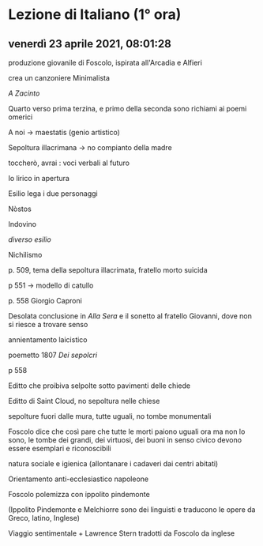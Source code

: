 # Lezione di Italiano (1° ora)

## venerdì 23 aprile 2021, 08:01:28



produzione giovanile di Foscolo, ispirata all'Arcadia e Alfieri

 crea un canzoniere Minimalista

*A Zacinto*

Quarto verso prima terzina, e primo della seconda sono richiami ai poemi omerici

A noi -> maestatis (genio artistico)

Sepoltura illacrimana -> no compianto della madre

toccherò, avrai : voci verbali al futuro

Io lirico in apertura 

Esilio lega i due personaggi

Nòstos



Indovino 

*diverso esilio*

Nichilismo



p. 509, tema della sepoltura illacrimata, fratello morto suicida

p 551 -> modello di catullo

p. 558 Giorgio Caproni

Desolata conclusione in *Alla Sera* e il sonetto al fratello Giovanni, dove non si riesce a trovare senso

annientamento laicistico

poemetto 1807 *Dei sepolcri*

p 558

Editto che proibiva selpolte sotto pavimenti delle chiede 

Editto di Saint Cloud, no sepoltura nelle chiese

sepolture fuori dalle mura, tutte uguali, no tombe monumentali



Foscolo dice che così pare che tutte le morti paiono uguali ora ma non lo sono, le tombe dei grandi, dei virtuosi, dei buoni in senso civico devono essere esemplari e riconoscibili



natura sociale e igienica (allontanare i cadaveri dai centri abitati)

Orientamento anti-ecclesiastico napoleone

Foscolo polemizza con ippolito pindemonte

(Ippolito Pindemonte e Melchiorre sono dei linguisti e traducono le opere da Greco, latino, Inglese)

Viaggio sentimentale + Lawrence Stern tradotti da Foscolo da inglese